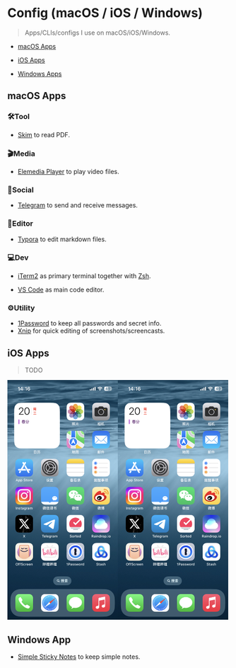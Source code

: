 # Config (macOS / iOS / Windows)

> Apps/CLIs/configs I use on macOS/iOS/Windows.



- [macOS Apps](#macos-apps)
- [iOS Apps](#ios-apps)

- [Windows Apps](#windows-apps)



## macOS Apps

### 🛠️Tool

- [Skim](https://skim-app.sourceforge.io/) to read PDF.

### 🎬Media

- [Elemedia Player](https://www.elmedia-video-player.com/) to play video files.

### 👥Social

- [Telegram](https://telegram.org/) to send and receive messages.

### 📝Editor

- [Typora](https://typora.io/) to edit markdown files.

### 💻Dev

- [iTerm2](https://iterm2.com/) as primary terminal together with [Zsh](https://www.zsh.org/).

- [VS Code](https://code.visualstudio.com/) as main code editor.

### ⚙️Utility

- [1Password](https://1password.com/) to keep all passwords and secret info.
- [Xnip](https://xnipapp.com/) for quick editing of screenshots/screencasts.



## iOS Apps

> TODO

<img src="img/ios_0.png" style="width:250px;" /><img src="img/ios_0.png" style="width:250px;" />



## Windows App

- [Simple Sticky Notes](https://www.simplestickynotes.com/) to keep simple notes.

